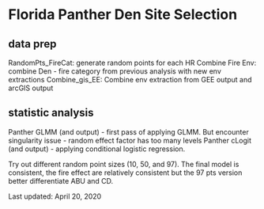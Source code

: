 # Florida Panther Den Site Selection
## data prep
RandomPts_FireCat: generate random points for each HR
Combine Fire Env: combine Den - fire category from previous analysis with new env extractions
Combine_gis_EE: Combine env extraction from GEE output and arcGIS output

## statistic analysis
Panther GLMM (and output) - first pass of applying GLMM. But encounter singularity issue - random effect factor has too many levels
Panther cLogit (and output) - applying conditional logistic regression. 

Try out different random point sizes (10, 50, and 97). The final model is consistent, the fire effect are relatively consistent but the 97 pts version better differentiate ABU and CD.

Last updated: April 20, 2020